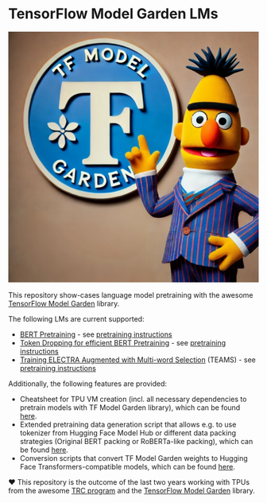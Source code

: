 # TensorFlow Model Garden LMs

<p align="center">
  <picture>
    <img alt="BERT with TensorFlow Model Garden" src="https://github.com/stefan-it/model-garden-lms/raw/main/bert_tf_model_garden.png" style="max-width: 100%;">
  </picture>
  <br/>
</p>

This repository show-cases language model pretraining with the awesome [TensorFlow Model Garden](https://github.com/tensorflow/models) library.

The following LMs are current supported:

* [BERT Pretraining](https://aclanthology.org/N19-1423/) - see [pretraining instructions](BERT-Pretraining.md)
* [Token Dropping for efficient BERT Pretraining](https://aclanthology.org/2022.acl-long.262/) - see [pretraining instructions](Token-Dropping-BERT-Pretraining.md)
* [Training ELECTRA Augmented with Multi-word Selection](https://aclanthology.org/2021.findings-acl.219/) (TEAMS) - see [pretraining instructions](TEAMS-Pretraining.md)

Additionally, the following features are provided:

* Cheatsheet for TPU VM creation (incl. all necessary dependencies to pretrain models with TF Model Garden library), which can be found [here](TPU-VM-Cheatsheet.md).
* Extended pretraining data generation script that allows e.g. to use tokenizer from Hugging Face Model Hub or different data packing strategies (Original BERT packing or RoBERTa-like packing), which can be found [here](Pretraining-Data-Generation.md).
* Conversion scripts that convert TF Model Garden weights to Hugging Face Transformers-compatible models, which can be found [here](Model-Conversion.md).

❤️ This repository is the outcome of the last two years working with TPUs from the awesome [TRC program](https://sites.research.google/trc/about/) and the [TensorFlow Model Garden](https://github.com/tensorflow/models) library.

